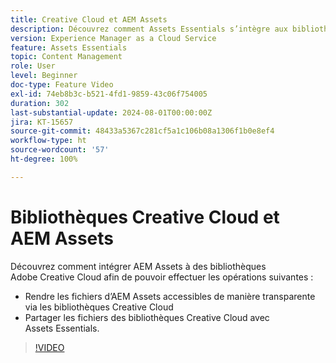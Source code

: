 ```yaml
---
title: Creative Cloud et AEM Assets
description: Découvrez comment Assets Essentials s’intègre aux bibliothèques Adobe Creative Cloud.
version: Experience Manager as a Cloud Service
feature: Assets Essentials
topic: Content Management
role: User
level: Beginner
doc-type: Feature Video
exl-id: 74eb8b3c-b521-4fd1-9859-43c06f754005
duration: 302
last-substantial-update: 2024-08-01T00:00:00Z
jira: KT-15657
source-git-commit: 48433a5367c281cf5a1c106b08a1306f1b0e8ef4
workflow-type: ht
source-wordcount: '57'
ht-degree: 100%

---
```



# Bibliothèques Creative Cloud et AEM Assets

Découvrez comment intégrer AEM Assets à des bibliothèques Adobe Creative Cloud afin de pouvoir effectuer les opérations suivantes :

+ Rendre les fichiers d’AEM Assets accessibles de manière transparente via les bibliothèques Creative Cloud
+ Partager les fichiers des bibliothèques Creative Cloud avec Assets Essentials.

>[!VIDEO](https://video.tv.adobe.com/v/3432401?quality=12&learn=on)
